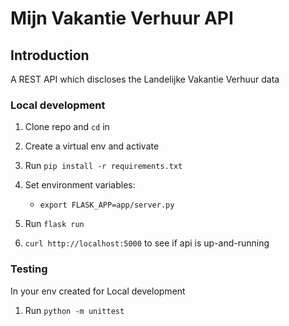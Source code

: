 # Mijn Vakantie Verhuur API

## Introduction

A REST API which discloses the Landelijke Vakantie Verhuur data


### Local development

1. Clone repo and `cd` in
2. Create a virtual env and activate
3. Run `pip install -r requirements.txt`
4. Set environment variables:
   - `export FLASK_APP=app/server.py`
    
5. Run `flask run`
6. `curl http://localhost:5000` to see if api is up-and-running

### Testing
In your env created for Local development

1. Run `python -m unittest`
